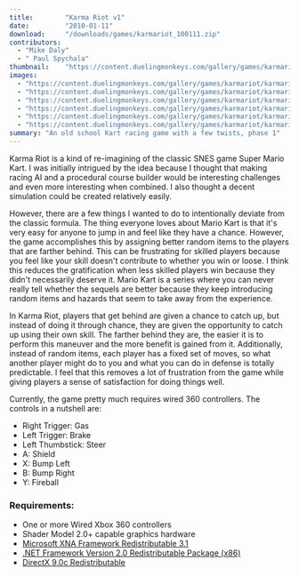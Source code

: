```yaml
---
title:        "Karma Riot v1"
date:         "2010-01-11"
download:     "/downloads/games/karmariot_100111.zip"
contributors: 
  - "Mike Daly"
  - " Paul Spychala"
thumbnail:    "https://content.duelingmonkeys.com/gallery/games/karmariot/karmariot_thumb.png"
images: 
  - "https://content.duelingmonkeys.com/gallery/games/karmariot/karmariotalpha1.png"
  - "https://content.duelingmonkeys.com/gallery/games/karmariot/karmariotalpha2.png"
  - "https://content.duelingmonkeys.com/gallery/games/karmariot/karmariotalpha3.png"
  - "https://content.duelingmonkeys.com/gallery/games/karmariot/karmariotalpha4.png"
  - "https://content.duelingmonkeys.com/gallery/games/karmariot/karmariotalpha5.png"
  - "https://content.duelingmonkeys.com/gallery/games/karmariot/karmariotalpha6.png"
summary: "An old school Kart racing game with a few twists, phase 1"
---
```

Karma Riot is a kind of re-imagining of the classic SNES game Super Mario Kart. I was initially intrigued by the idea because I thought that making racing AI and a procedural course builder would be interesting challenges and even more interesting when combined. I also thought a decent simulation could be created relatively easily.

However, there are a few things I wanted to do to intentionally deviate from the classic formula. The thing everyone loves about Mario Kart is that it's very easy for anyone to jump in and feel like they have a chance. However, the game accomplishes this by assigning better random items to the players that are farther behind. This can be frustrating for skilled players because you feel like your skill doesn't contribute to whether you win or loose. I think this reduces the gratification when less skilled players win because they didn't necessarily deserve it. Mario Kart is a series where you can never really tell whether the sequels are better because they keep introducing random items and hazards that seem to take away from the experience.

In Karma Riot, players that get behind are given a chance to catch up, but instead of doing it through chance, they are given the opportunity to catch up using their own skill. The farther behind they are, the easier it is to perform this maneuver and the more benefit is gained from it. Additionally, instead of random items, each player has a fixed set of moves, so what another player might do to you and what you can do in defense is totally predictable. I feel that this removes a lot of frustration from the game while giving players a sense of satisfaction for doing things well.

Currently, the game pretty much requires wired 360 controllers. The controls in a nutshell are:

* Right Trigger: Gas
* Left Trigger: Brake
* Left Thumbstick: Steer
* A: Shield
* X: Bump Left
* B: Bump Right
* Y: Fireball

### Requirements:

* One or more Wired Xbox 360 controllers
* Shader Model 2.0+ capable graphics hardware
* [Microsoft XNA Framework Redistributable 3.1](http://www.microsoft.com/downloads/details.aspx?FamilyID=53867a2a-e249-4560-8011-98eb3e799ef2&displaylang=en)
* [.NET Framework Version 2.0 Redistributable Package (x86)](http://www.microsoft.com/downloads/details.aspx?FamilyID=0856eacb-4362-4b0d-8edd-aab15c5e04f5)
* [DirectX 9.0c Redistributable](http://go.microsoft.com/fwlink/?LinkID=56513&clcid=0x409)



